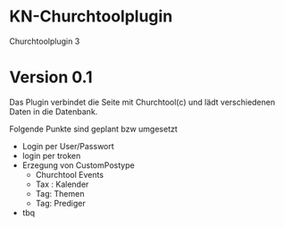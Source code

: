 # KN-Churchtoolplugin
Churchtoolplugin 3

# Version 0.1

Das Plugin verbindet die Seite mit Churchtool(c) und lädt verschiedenen Daten in die Datenbank.

Folgende Punkte sind geplant bzw umgesetzt

- Login per User/Passwort
- login per troken 
- Erzegung von CustomPostype
    - Churchtool Events
    - Tax : Kalender
    - Tag: Themen
    - Tag: Prediger
- tbq


